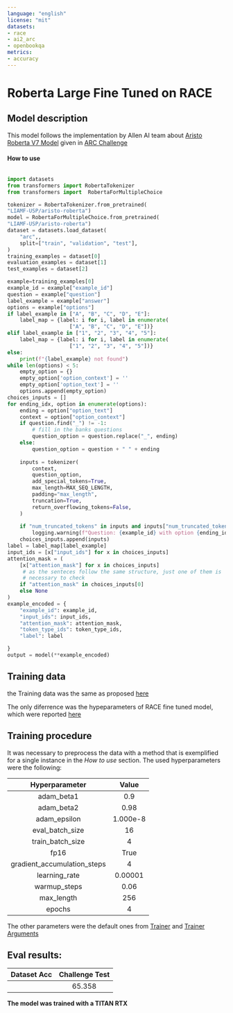 ```yaml
---
language: "english"
license: "mit"
datasets:
- race
- ai2_arc
- openbookqa
metrics:
- accuracy
---
```


# Roberta Large Fine Tuned on RACE

## Model description

This model follows the implementation by Allen AI team about [Aristo Roberta V7 Model](https://leaderboard.allenai.org/arc/submission/blcotvl7rrltlue6bsv0) given in [ARC Challenge](https://leaderboard.allenai.org/arc/submissions/public)

#### How to use

```python

import datasets
from transformers import RobertaTokenizer
from transformers import  RobertaForMultipleChoice

tokenizer = RobertaTokenizer.from_pretrained(
"LIAMF-USP/aristo-roberta")
model = RobertaForMultipleChoice.from_pretrained(
"LIAMF-USP/aristo-roberta")
dataset = datasets.load_dataset(
    "arc",,
    split=["train", "validation", "test"],
)
training_examples = dataset[0]
evaluation_examples = dataset[1]
test_examples = dataset[2]

example=training_examples[0] 
example_id = example["example_id"]
question = example["question"]
label_example = example["answer"]
options = example["options"]
if label_example in ["A", "B", "C", "D", "E"]:
    label_map = {label: i for i, label in enumerate(
					["A", "B", "C", "D", "E"])}
elif label_example in ["1", "2", "3", "4", "5"]:
    label_map = {label: i for i, label in enumerate(
					["1", "2", "3", "4", "5"])}
else:
    print(f"{label_example} not found")
while len(options) < 5:
    empty_option = {}
    empty_option['option_context'] = ''
    empty_option['option_text'] = ''
    options.append(empty_option)
choices_inputs = []
for ending_idx, option in enumerate(options):
    ending = option["option_text"]
    context = option["option_context"]
    if question.find("_") != -1:
        # fill in the banks questions
        question_option = question.replace("_", ending)
    else:
        question_option = question + " " + ending
    
    inputs = tokenizer(
        context,
        question_option,
        add_special_tokens=True,
        max_length=MAX_SEQ_LENGTH,
        padding="max_length",
        truncation=True,
        return_overflowing_tokens=False,
    )
    
    if "num_truncated_tokens" in inputs and inputs["num_truncated_tokens"] > 0:
        logging.warning(f"Question: {example_id} with option {ending_idx} was truncated")
    choices_inputs.append(inputs)
label = label_map[label_example]
input_ids = [x["input_ids"] for x in choices_inputs]
attention_mask = (
    [x["attention_mask"] for x in choices_inputs]
     # as the senteces follow the same structure, just one of them is
     # necessary to check
    if "attention_mask" in choices_inputs[0]
    else None
)
example_encoded = {
    "example_id": example_id,
    "input_ids": input_ids,
    "attention_mask": attention_mask,
    "token_type_ids": token_type_ids,
    "label": label

}
output = model(**example_encoded)
```


## Training data

the Training data was the same as proposed [here](https://leaderboard.allenai.org/arc/submission/blcotvl7rrltlue6bsv0) 

The only diferrence was the hypeparameters of RACE fine tuned model, which were reported [here](https://huggingface.co/LIAMF-USP/roberta-large-finetuned-race#eval-results)

## Training procedure

It was necessary to preprocess the data with a method that is exemplified for a single instance in the _How to use_ section. The used hyperparameters were the following:

| Hyperparameter | Value |
|:----:|:----:|
| adam_beta1                  | 0.9      |
| adam_beta2                  | 0.98     |
| adam_epsilon                | 1.000e-8 |
| eval_batch_size             | 16       |
| train_batch_size            | 4        |
| fp16                        | True     |
| gradient_accumulation_steps | 4       |
| learning_rate               | 0.00001  |
| warmup_steps                | 0.06     |
| max_length                  | 256      |
| epochs                  |   4      |

The other parameters were the default ones from [Trainer](https://huggingface.co/transformers/main_classes/trainer.html) and [Trainer Arguments](https://huggingface.co/transformers/main_classes/trainer.html#trainingarguments)

## Eval results:
| Dataset Acc | Challenge Test |
|:----:|:----:|
|      | 65.358 |

**The model was trained with a TITAN RTX** 
